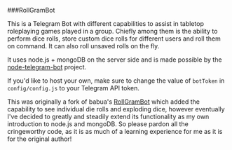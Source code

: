 ###RollGramBot

This is a Telegram Bot with different capabilities to assist in tabletop roleplaying games played in a group. Chiefly among them is the ability to perform dice rolls, store custom dice rolls for different users and roll them on command. It can also roll unsaved rolls on the fly.

It uses node.js + mongoDB on the server side and is made possible by the [node-telegram-bot](https://github.com/depoio/node-telegram-bot) project.

If you'd like to host your own, make sure to change the value of `botToken` in `config/config.js` to your Telegram API token.

This was originally a fork of babua's [RollGramBot](https://github.com/babua/RollGramBot) which added the capability to see individual die rolls and exploding dice, however eventually I've decided to greatly and steadily extend its functionality as my own introduction to node.js and mongoDB. So please pardon all the cringeworthy code, as it is as much of a learning experience for me as it is for the original author!